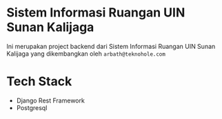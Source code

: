 # Sistem Informasi Ruangan UIN Sunan Kalijaga
Ini merupakan project backend dari Sistem Informasi Ruangan UIN Sunan Kalijaga yang dikembangkan oleh `arbath@teknohole.com`

# Tech Stack
- Django Rest Framework
- Postgresql